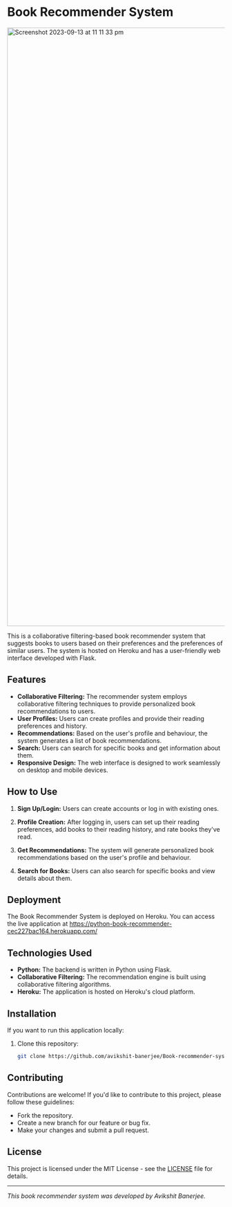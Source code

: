 # Book Recommender System

<img width="1383" alt="Screenshot 2023-09-13 at 11 11 33 pm" src="https://github.com/avikshit-banerjee/Book-recommender-system/assets/26388433/81f0dfa1-772e-4d19-8838-292dca4f7c30">

This is a collaborative filtering-based book recommender system that suggests books to users based on their preferences and the preferences of similar users. The system is hosted on Heroku and has a user-friendly web interface developed with Flask.

## Features

- **Collaborative Filtering:** The recommender system employs collaborative filtering techniques to provide personalized book recommendations to users.
- **User Profiles:** Users can create profiles and provide their reading preferences and history.
- **Recommendations:** Based on the user's profile and behaviour, the system generates a list of book recommendations.
- **Search:** Users can search for specific books and get information about them.
- **Responsive Design:** The web interface is designed to work seamlessly on desktop and mobile devices.


## How to Use

1. **Sign Up/Login:** Users can create accounts or log in with existing ones.

2. **Profile Creation:** After logging in, users can set up their reading preferences, add books to their reading history, and rate books they've read.

3. **Get Recommendations:** The system will generate personalized book recommendations based on the user's profile and behaviour.

4. **Search for Books:** Users can also search for specific books and view details about them.

## Deployment

The Book Recommender System is deployed on Heroku. You can access the live application at https://python-book-recommender-cec227bac164.herokuapp.com/
## Technologies Used

- **Python:** The backend is written in Python using Flask.
- **Collaborative Filtering:** The recommendation engine is built using collaborative filtering algorithms.
- **Heroku:** The application is hosted on Heroku's cloud platform.

## Installation

If you want to run this application locally:

1. Clone this repository:

   ```bash
   git clone https://github.com/avikshit-banerjee/Book-recommender-system.git


## Contributing

Contributions are welcome! If you'd like to contribute to this project, please follow these guidelines:

- Fork the repository.
- Create a new branch for our feature or bug fix.
- Make your changes and submit a pull request.

## License

This project is licensed under the MIT License - see the [LICENSE](LICENSE) file for details.

---

*This book recommender system was developed by Avikshit Banerjee.*
